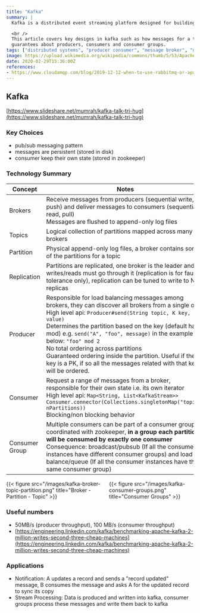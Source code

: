 ```yaml
---
title: "Kafka"
summary: |
  Kafka is a distributed event streaming platform designed for building high-throughput, fault-tolerant, and scalable data streaming applications.

  <br />
  This article covers key designs in kafka such as how messages for a topic are shared into partitions assigned to brokers. Then we see some
  guarantees about producers, consumers and consumer groups.
tags: ["distributed systems", "producer consumer", "message broker", "data streams", "partitioning"]
image: https://upload.wikimedia.org/wikipedia/commons/thumb/5/53/Apache_kafka_wordtype.svg/1200px-Apache_kafka_wordtype.svg.png
date: 2020-02-29T15:36:00Z
references:
- https://www.cloudamqp.com/blog/2019-12-12-when-to-use-rabbitmq-or-apache-kafka.html
---
```


## Kafka

[https://www.slideshare.net/mumrah/kafka-talk-tri-hug](https://www.slideshare.net/mumrah/kafka-talk-tri-hug)

### Key Choices

- pub/sub messaging pattern
- messages are persistent (stored in disk)
- consumer keep their own state (stored in zookeeper)

### Technology Summary

| Concept | Notes |
| --- | --- |
| Brokers | Receive messages from producers (sequential write, push) and deliver messages to consumers (sequential read, pull) <br /> Messages are flushed to append-only log files |
| Topics | Logical collection of partitions mapped across many brokers |
| Partition | Physical append-only log files, a broker contains some of the partitions for a topic |
| Replication | Partitions are replicated, one broker is the leader and all writes/reads must go through it (replication is for fault tolerance only), replication can be tuned to write to N replicas |
| Producer | Responsible for load balancing messages among brokers, they can discover all brokers from a single one <br /> High level api: `Producer#send(String topic, K key, V value)` <br /> Determines the partition based on the key (default hash mod) e.g. `send("A", "foo", message)`  in the example below: `"foo" mod 2` <br /> No total ordering across partitions <br /> Guaranteed ordering inside the partition. Useful if the key is a PK, if so all the messages related with that key will be ordered. |
| Consumer | Request a range of messages from a broker, responsible for their own state i.e. its own iterator <br /> High level api: `Map<String, List<KafkaStream>> Consumer.connector(Collections.singletonMap("topic", nPartitions))` <br /> Blocking/non blocking behavior |
| Consumer Group | Multiple consumers can be part of a consumer group coordinated with zookeeper, **in a group each partition will be consumed by exactly one consumer** <br /> Consequence: broadcast/pubsub (If all the consumer instances have different consumer groups) and load balance/queue (If all the consumer instances have the same consumer group) |

<div class="columns">
    <div class="column">
        {{< figure src="/images/kafka-broker-topic-partition.png" title="Broker - Partition - Topic" >}}
    </div>
    <div class="column">
        {{< figure src="/images/kafka-consumer-groups.png" title="Consumer Groups" >}}
    </div>
</div>

### Useful numbers

- 50MB/s (producer throughput), 100 MB/s (consumer throughput)
- [https://engineering.linkedin.com/kafka/benchmarking-apache-kafka-2-million-writes-second-three-cheap-machines](https://engineering.linkedin.com/kafka/benchmarking-apache-kafka-2-million-writes-second-three-cheap-machines)

### Applications

- Notification: A updates a record and sends a "record updated" message, B consumes the message and asks A for the updated record to sync its copy
- Stream Processing: Data is produced and written into kafka, consumer groups process these messages and write them back to kafka
